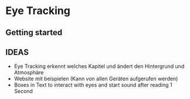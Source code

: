 # Eye Tracking



## Getting started

## IDEAS
- Eye Tracking erkennt welches Kapitel und ändert den Hintergrund und Atmosphäre 
- Website mit beispielen (Kann von allen Geräten aufgerufen werden)
- Boxes in Text to interact with eyes and start sound after reading 1 Second 


